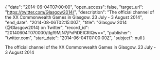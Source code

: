 {
  "date": "2014-06-04T07:00:00", 
  "open_access": false, 
  "target_url": "https://twitter.com/Glasgow2014/", 
  "description": "The official channel of the XX Commonwealth Games in Glasgow. 23 July - 3 August 2014", 
  "end_date": "2014-08-06T02:15:00Z", 
  "title": "Glasgow 2014 (@Glasgow2014) on Twitter", 
  "record_id": "20140604T070000/tlgf9MjN7jPxPiDEICRIQw==", 
  "publisher": "twitter.com", 
  "start_date": "2014-06-04T07:00:00Z", 
  "subject": null
}

The official channel of the XX Commonwealth Games in Glasgow. 23 July - 3 August 2014